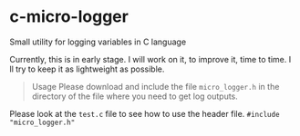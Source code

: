 # c-micro-logger
Small utility for logging variables in C language

Currently, this is in early stage. I will work on it, to improve it, time to time. I ll try to keep it as lightweight as possible.

> Usage
Please download and include the file `micro_logger.h` in the directory of the file where you need to get log outputs.

Please look at the `test.c` file to see how to use the header file.
`#include "micro_logger.h"`
